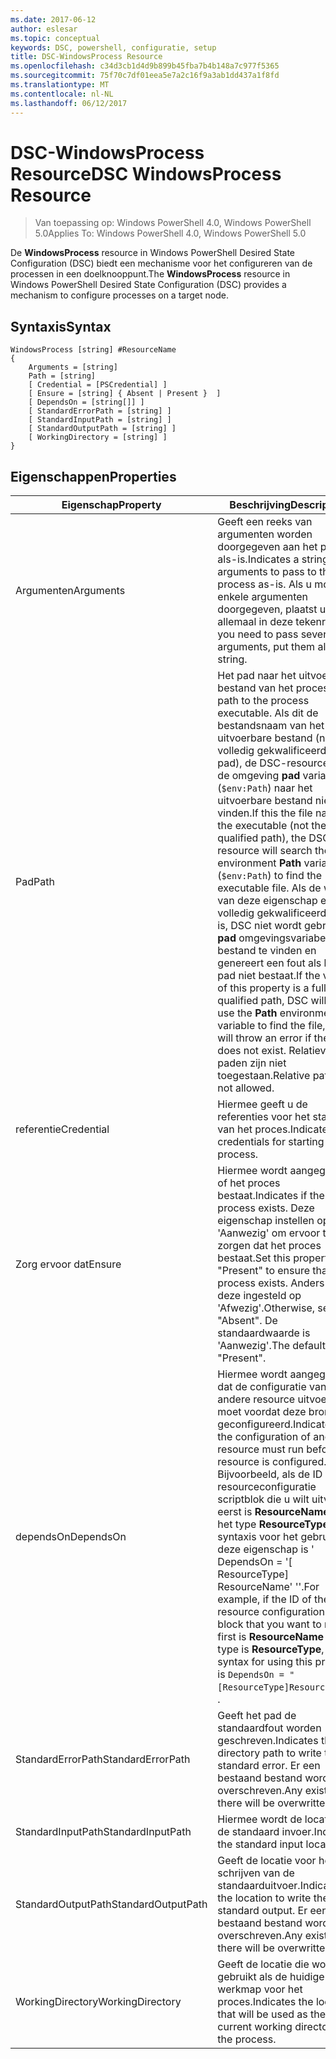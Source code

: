 ```yaml
---
ms.date: 2017-06-12
author: eslesar
ms.topic: conceptual
keywords: DSC, powershell, configuratie, setup
title: DSC-WindowsProcess Resource
ms.openlocfilehash: c34d3cb1d4d9b899b45fba7b4b148a7c977f5365
ms.sourcegitcommit: 75f70c7df01eea5e7a2c16f9a3ab1dd437a1f8fd
ms.translationtype: MT
ms.contentlocale: nl-NL
ms.lasthandoff: 06/12/2017
---
```

# <a name="dsc-windowsprocess-resource"></a><span data-ttu-id="13372-103">DSC-WindowsProcess Resource</span><span class="sxs-lookup"><span data-stu-id="13372-103">DSC WindowsProcess Resource</span></span>

> <span data-ttu-id="13372-104">Van toepassing op: Windows PowerShell 4.0, Windows PowerShell 5.0</span><span class="sxs-lookup"><span data-stu-id="13372-104">Applies To: Windows PowerShell 4.0, Windows PowerShell 5.0</span></span>

<span data-ttu-id="13372-105">De **WindowsProcess** resource in Windows PowerShell Desired State Configuration (DSC) biedt een mechanisme voor het configureren van de processen in een doelknooppunt.</span><span class="sxs-lookup"><span data-stu-id="13372-105">The **WindowsProcess** resource in Windows PowerShell Desired State Configuration (DSC) provides a mechanism to configure processes on a target node.</span></span>

## <a name="syntax"></a><span data-ttu-id="13372-106">Syntaxis</span><span class="sxs-lookup"><span data-stu-id="13372-106">Syntax</span></span>

```
WindowsProcess [string] #ResourceName
{
    Arguments = [string]
    Path = [string]
    [ Credential = [PSCredential] ]
    [ Ensure = [string] { Absent | Present }  ]
    [ DependsOn = [string[]] ]
    [ StandardErrorPath = [string] ]
    [ StandardInputPath = [string] ]
    [ StandardOutputPath = [string] ]
    [ WorkingDirectory = [string] ]
}
```

## <a name="properties"></a><span data-ttu-id="13372-107">Eigenschappen</span><span class="sxs-lookup"><span data-stu-id="13372-107">Properties</span></span>
|  <span data-ttu-id="13372-108">Eigenschap</span><span class="sxs-lookup"><span data-stu-id="13372-108">Property</span></span>  |  <span data-ttu-id="13372-109">Beschrijving</span><span class="sxs-lookup"><span data-stu-id="13372-109">Description</span></span>   | 
|---|---| 
| <span data-ttu-id="13372-110">Argumenten</span><span class="sxs-lookup"><span data-stu-id="13372-110">Arguments</span></span>| <span data-ttu-id="13372-111">Geeft een reeks van argumenten worden doorgegeven aan het proces als-is.</span><span class="sxs-lookup"><span data-stu-id="13372-111">Indicates a string of arguments to pass to the process as-is.</span></span> <span data-ttu-id="13372-112">Als u moet enkele argumenten doorgegeven, plaatst u deze allemaal in deze tekenreeks.</span><span class="sxs-lookup"><span data-stu-id="13372-112">If you need to pass several arguments, put them all in this string.</span></span>| 
| <span data-ttu-id="13372-113">Pad</span><span class="sxs-lookup"><span data-stu-id="13372-113">Path</span></span>| <span data-ttu-id="13372-114">Het pad naar het uitvoerbare bestand van het proces.</span><span class="sxs-lookup"><span data-stu-id="13372-114">The path to the process executable.</span></span> <span data-ttu-id="13372-115">Als dit de bestandsnaam van het uitvoerbare bestand (niet de volledig gekwalificeerde pad), de DSC-resource zoekt de omgeving **pad** variabele (`$env:Path`) naar het uitvoerbare bestand niet vinden.</span><span class="sxs-lookup"><span data-stu-id="13372-115">If this the file name of the executable (not the fully qualified path), the DSC resource will search the environment **Path** variable (`$env:Path`) to find the executable file.</span></span> <span data-ttu-id="13372-116">Als de waarde van deze eigenschap een volledig gekwalificeerde pad is, DSC niet wordt gebruikt de **pad** omgevingsvariabele het bestand te vinden en genereert een fout als het pad niet bestaat.</span><span class="sxs-lookup"><span data-stu-id="13372-116">If the value of this property is a fully qualified path, DSC will not use the **Path** environment variable to find the file, and will throw an error if the path does not exist.</span></span> <span data-ttu-id="13372-117">Relatieve paden zijn niet toegestaan.</span><span class="sxs-lookup"><span data-stu-id="13372-117">Relative paths are not allowed.</span></span>| 
| <span data-ttu-id="13372-118">referentie</span><span class="sxs-lookup"><span data-stu-id="13372-118">Credential</span></span>| <span data-ttu-id="13372-119">Hiermee geeft u de referenties voor het starten van het proces.</span><span class="sxs-lookup"><span data-stu-id="13372-119">Indicates the credentials for starting the process.</span></span>| 
| <span data-ttu-id="13372-120">Zorg ervoor dat</span><span class="sxs-lookup"><span data-stu-id="13372-120">Ensure</span></span>| <span data-ttu-id="13372-121">Hiermee wordt aangegeven of het proces bestaat.</span><span class="sxs-lookup"><span data-stu-id="13372-121">Indicates if the process exists.</span></span> <span data-ttu-id="13372-122">Deze eigenschap instellen op 'Aanwezig' om ervoor te zorgen dat het proces bestaat.</span><span class="sxs-lookup"><span data-stu-id="13372-122">Set this property to "Present" to ensure that the process exists.</span></span> <span data-ttu-id="13372-123">Anders wordt deze ingesteld op 'Afwezig'.</span><span class="sxs-lookup"><span data-stu-id="13372-123">Otherwise, set it to "Absent".</span></span> <span data-ttu-id="13372-124">De standaardwaarde is 'Aanwezig'.</span><span class="sxs-lookup"><span data-stu-id="13372-124">The default is "Present".</span></span>| 
| <span data-ttu-id="13372-125">dependsOn</span><span class="sxs-lookup"><span data-stu-id="13372-125">DependsOn</span></span> | <span data-ttu-id="13372-126">Hiermee wordt aangegeven dat de configuratie van een andere resource uitvoeren moet voordat deze bron is geconfigureerd.</span><span class="sxs-lookup"><span data-stu-id="13372-126">Indicates that the configuration of another resource must run before this resource is configured.</span></span> <span data-ttu-id="13372-127">Bijvoorbeeld, als de ID van de resourceconfiguratie scriptblok die u wilt uitvoeren eerst is __ResourceName__ en het type __ResourceType__, de syntaxis voor het gebruik van deze eigenschap is ' DependsOn = '[ ResourceType] ResourceName' ''.</span><span class="sxs-lookup"><span data-stu-id="13372-127">For example, if the ID of the resource configuration script block that you want to run first is __ResourceName__ and its type is __ResourceType__, the syntax for using this property is `DependsOn = "[ResourceType]ResourceName"`\` .</span></span>| 
| <span data-ttu-id="13372-128">StandardErrorPath</span><span class="sxs-lookup"><span data-stu-id="13372-128">StandardErrorPath</span></span>| <span data-ttu-id="13372-129">Geeft het pad de standaardfout worden geschreven.</span><span class="sxs-lookup"><span data-stu-id="13372-129">Indicates the directory path to write the standard error.</span></span> <span data-ttu-id="13372-130">Er een bestaand bestand worden overschreven.</span><span class="sxs-lookup"><span data-stu-id="13372-130">Any existing file there will be overwritten.</span></span>| 
| <span data-ttu-id="13372-131">StandardInputPath</span><span class="sxs-lookup"><span data-stu-id="13372-131">StandardInputPath</span></span>| <span data-ttu-id="13372-132">Hiermee wordt de locatie van de standaard invoer.</span><span class="sxs-lookup"><span data-stu-id="13372-132">Indicates the standard input location.</span></span>| 
| <span data-ttu-id="13372-133">StandardOutputPath</span><span class="sxs-lookup"><span data-stu-id="13372-133">StandardOutputPath</span></span>| <span data-ttu-id="13372-134">Geeft de locatie voor het schrijven van de standaarduitvoer.</span><span class="sxs-lookup"><span data-stu-id="13372-134">Indicates the location to write the standard output.</span></span> <span data-ttu-id="13372-135">Er een bestaand bestand worden overschreven.</span><span class="sxs-lookup"><span data-stu-id="13372-135">Any existing file there will be overwritten.</span></span>| 
| <span data-ttu-id="13372-136">WorkingDirectory</span><span class="sxs-lookup"><span data-stu-id="13372-136">WorkingDirectory</span></span>| <span data-ttu-id="13372-137">Geeft de locatie die wordt gebruikt als de huidige werkmap voor het proces.</span><span class="sxs-lookup"><span data-stu-id="13372-137">Indicates the location that will be used as the current working directory for the process.</span></span>| 


